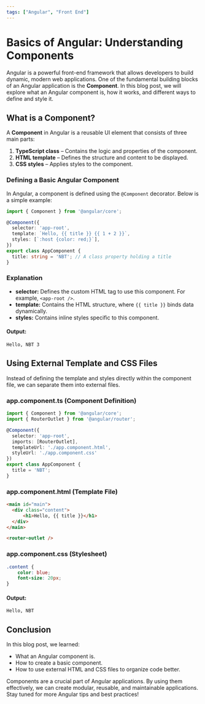 ```yaml
---
tags: ["Angular", "Front End"]
---
```


# Basics of Angular: Understanding Components

<!--markdownlint-disable MD024-->

Angular is a powerful front-end framework that allows developers to build dynamic, modern web
applications. One of the fundamental building blocks of an Angular application is the **Component**.
In this blog post, we will explore what an Angular component is, how it works, and different ways to
define and style it.

## What is a Component?

A **Component** in Angular is a reusable UI element that consists of three main parts:

1. **TypeScript class** – Contains the logic and properties of the component.
2. **HTML template** – Defines the structure and content to be displayed.
3. **CSS styles** – Applies styles to the component.

### Defining a Basic Angular Component

In Angular, a component is defined using the `@Component` decorator. Below is a simple example:

```ts
import { Component } from '@angular/core';

@Component({
  selector: 'app-root',
  template: `Hello, {{ title }} {{ 1 + 2 }}`,
  styles: [`:host {color: red;}`],
})
export class AppComponent {
  title: string = 'NBT'; // A class property holding a title
}
```

### Explanation

- **selector:** Defines the custom HTML tag to use this component. For example, `<app-root />`.
- **template:** Contains the HTML structure, where `{{ title }}` binds data dynamically.
- **styles:** Contains inline styles specific to this component.

#### **Output:**

```text
Hello, NBT 3
```

## Using External Template and CSS Files

Instead of defining the template and styles directly within the component file, we can separate them
into external files.

### **app.component.ts** (Component Definition)

```ts
import { Component } from '@angular/core';
import { RouterOutlet } from '@angular/router';

@Component({
  selector: 'app-root',
  imports: [RouterOutlet],
  templateUrl: './app.component.html',
  styleUrl: './app.component.css'
})
export class AppComponent {
  title = 'NBT';
}
```

### **app.component.html** (Template File)

```html
<main id="main">
  <div class="content">
      <h1>Hello, {{ title }}</h1>      
  </div>
</main>

<router-outlet />
```

### **app.component.css** (Stylesheet)

```css
.content {
    color: blue;
    font-size: 20px;
}
```

#### **Output:**

```text
Hello, NBT
```

## Conclusion

In this blog post, we learned:

- What an Angular component is.
- How to create a basic component.
- How to use external HTML and CSS files to organize code better.

Components are a crucial part of Angular applications. By using them effectively, we can create modular,
reusable, and maintainable applications. Stay tuned for more Angular tips and best practices!
